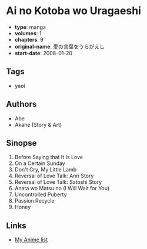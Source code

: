 # Ai no Kotoba wo Uragaeshi

-   **type**: manga
-   **volumes**: 1
-   **chapters**: 9
-   **original-name**: 愛の言葉をうらがえし
-   **start-date**: 2008-01-20

## Tags

-   yaoi

## Authors

-   Abe
-   Akane (Story & Art)

## Sinopse

1. Before Saying that It Is Love
2. On a Certain Sunday
3. Don't Cry, My Little Lamb
4. Reversal of Love Talk: Anri Story
5. Reversal of Love Talk: Satoshi Story
6. Anata wo Matsu no (I Will Wait for You)
7. Uncontrolled Puberty
8. Passion Recycle
9. Honey

## Links

-   [My Anime list](https://myanimelist.net/manga/14055/Ai_no_Kotoba_wo_Uragaeshi)
